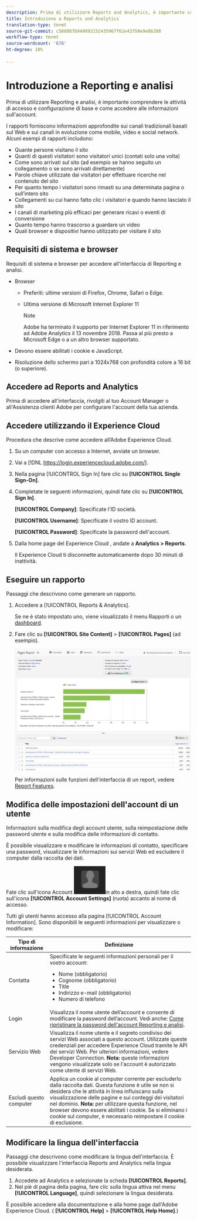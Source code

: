 ```yaml
---
description: Prima di utilizzare Reports and Analytics, è importante comprendere le operazioni di accesso e configurazione di base e come accedere alle informazioni sull'account.
title: Introduzione a Reports and Analytics
translation-type: tm+mt
source-git-commit: c588087b949093152435967f62e43758e9e86208
workflow-type: tm+mt
source-wordcount: '678'
ht-degree: 10%

---
```



# Introduzione a Reporting e analisi

Prima di utilizzare Reporting e analisi, è importante comprendere le attività di accesso e configurazione di base e come accedere alle informazioni sull&#39;account.

I rapporti forniscono informazioni approfondite sui canali tradizionali basati sul Web e sui canali in evoluzione come mobile, video e social network. Alcuni esempi di rapporti includono:

* Quante persone visitano il sito
* Quanti di questi visitatori sono visitatori unici (contati solo una volta)
* Come sono arrivati sul sito (ad esempio se hanno seguito un collegamento o se sono arrivati direttamente)
* Parole chiave utilizzate dai visitatori per effettuare ricerche nel contenuto del sito
* Per quanto tempo i visitatori sono rimasti su una determinata pagina o sull’intero sito
* Collegamenti su cui hanno fatto clic i visitatori e quando hanno lasciato il sito
* I canali di marketing più efficaci per generare ricavi o eventi di conversione
* Quanto tempo hanno trascorso a guardare un video
* Quali browser e dispositivi hanno utilizzato per visitare il sito

## Requisiti di sistema e browser

Requisiti di sistema e browser per accedere all&#39;interfaccia di Reporting e analisi.

* Browser

   * Preferiti: ultime versioni di Firefox, Chrome, Safari o Edge.
   * Ultima versione di Microsoft Internet Explorer 11

      >[!NOTE]
      >
      >Adobe ha terminato il supporto per Internet Explorer 11 in riferimento ad Adobe Analytics il 13 novembre 2018. Passa al più presto a Microsoft Edge o a un altro browser supportato.

* Devono essere abilitati i cookie e JavaScript.
* Risoluzione dello schermo pari a 1024x768 con profondità colore a 16 bit (o superiore).

## Accedere ad Reports and Analytics

Prima di accedere all&#39;interfaccia, rivolgiti al tuo Account Manager o all&#39;Assistenza clienti  Adobe per configurare l&#39;account della tua azienda.

## Accedere utilizzando il Experience Cloud 

Procedura che descrive come accedere all’Adobe Experience Cloud.

1. Su un computer con accesso a Internet, avviate un browser.
1. Vai a [!DNL https://login.experiencecloud.adobe.com/].
1. Nella pagina [!UICONTROL Sign In] fare clic su **[!UICONTROL Single Sign-On]**.
1. Completate le seguenti informazioni, quindi fate clic su **[!UICONTROL Sign In]**.

   **[!UICONTROL Company]**: Specificate l&#39;ID società.

   **[!UICONTROL Username]**: Specificate il vostro ID account.

   **[!UICONTROL Password]**: Specificate la password dell&#39;account.
1. Dalla home page del Experience Cloud , andate a **Analytics > Reports**.

   Il Experience Cloud  ti disconnette automaticamente dopo 30 minuti di inattività.

## Eseguire un rapporto

Passaggi che descrivono come generare un rapporto.

1. Accedere a [!UICONTROL Reports & Analytics].

   Se ne è stato impostato uno, viene visualizzato il menu Rapporti o un [dashboard](/help/analyze/reports-analytics/dashboard.md).

1. Fare clic su **[!UICONTROL Site Content]** > **[!UICONTROL Pages]** (ad esempio).

   ![](assets/pages_report.png)

   Per informazioni sulle funzioni dell&#39;interfaccia di un report, vedere [Report Features](/help/analyze/reports-analytics/overview/report-overview.md).

## Modifica delle impostazioni dell&#39;account di un utente

Informazioni sulla modifica degli account utente, sulla reimpostazione delle password utente e sulla modifica delle informazioni di contatto.

È possibile visualizzare e modificare le informazioni di contatto, specificare una password, visualizzare le informazioni sui servizi Web ed escludere il computer dalla raccolta dei dati.

Fate clic sull&#39;icona Account ![](assets/account.png)in alto a destra, quindi fate clic sull&#39;icona **[!UICONTROL Account Settings]** (ruota) accanto al nome di accesso.

Tutti gli utenti hanno accesso alla pagina [!UICONTROL Account Information]. Sono disponibili le seguenti informazioni per visualizzare o modificare:

| Tipo di informazione | Definizione |
| --- | --- |
| Contatta    | Specificate le seguenti informazioni personali per il vostro account:<ul><li>Nome (obbligatorio)</li><li>Cognome (obbligatorio)</li><li>Title</li><li>Indirizzo e-mail (obbligatorio)</li><li>Numero di telefono</li></ul> |
| Login | Visualizza il nome utente dell’account e consente di modificare la password dell’account. Vedi anche: [Come ripristinare la password dell&#39;account Reporting e analisi](https://experienceleague.adobe.com/docs/analytics/technotes/troubleshoot-login.html?lang=en). |
| Servizio Web | Visualizza il nome utente e il segreto condiviso dei servizi Web associati a questo account. Utilizzate queste credenziali per accedere  Experience Cloud tramite le API dei servizi Web. Per ulteriori informazioni, vedere Developer Connection. **Nota:** queste informazioni vengono visualizzate solo se l&#39;account è autorizzato come utente di servizi Web. |
| Escludi questo computer | Applica un cookie al computer corrente per escluderlo dalla raccolta dati. Questa funzione è utile se non si desidera che le attività in linea influiscano sulla visualizzazione delle pagine e sui conteggi dei visitatori nel dominio. **Nota:** per utilizzare questa funzione, nel browser devono essere abilitati i cookie. Se si eliminano i cookie sul computer, è necessario reimpostare il cookie di esclusione. |

## Modificare la lingua dell&#39;interfaccia

Passaggi che descrivono come modificare la lingua dell&#39;interfaccia. È possibile visualizzare l&#39;interfaccia Reports and Analytics nella lingua desiderata.

1. Accedete ad Analytics e selezionate la scheda **[!UICONTROL Reports]**.
1. Nel piè di pagina della pagina, fare clic sulla lingua attiva nel menu **[!UICONTROL Language]**, quindi selezionare la lingua desiderata.

È possibile accedere alla documentazione e alla home page dall&#39;Adobe Experience Cloud. ( **[!UICONTROL Help]** > **[!UICONTROL Help Home]**.)
